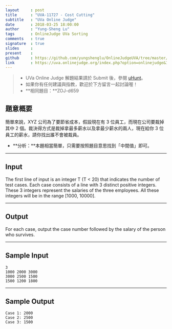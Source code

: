 ```yaml
---
layout     : post
title      : "UVA-11727 - Cost Cutting"
subtitle   : "UVa Online Judge"
date       : 2018-03-25 18:00:00
author     : "Yung-Sheng Lu"
tags       : OnlineJudge UVa Sorting
comments   : true
signature  : true
slides     : 
present    :
github     : https://github.com/yungshenglu/OnlineJudgeUVA/tree/master/UVA-11727
link       : https://uva.onlinejudge.org/index.php?option=onlinejudge&Itemid=8&page=show_problem&problem=2827
---
```


> * UVa Online Judge 解題結果請於 Submit 後，參閱 [uHunt](https://uhunt.onlinejudge.org/)。
> * 如果你有任何建議與指教，歡迎於下方留言一起討論喔！
> * **相同題目：**ZOJ-d659

## 題意概要

簡單來說，XYZ 公司為了要節省成本，假設現在有 3 位員工，而現在公司要裁掉其中 2 個。裁決得方式是裁掉拿最多薪水以及拿最少薪水的兩人，現在給你 3 位員工的薪水，請你找出誰不會被裁員。
* **分析：**本題相當簡單，只需要按照題目意思找到「中間值」即可。

---
## Input

The first line of input is an integer T (T < 20) that indicates the number of test cases. Each case consists of a line with 3 distinct positive integers. These 3 integers represent the salaries of the three employees. All these integers will be in the range [1000, 10000].

---
## Output

For each case, output the case number followed by the salary of the person who survives.

---
## Sample Input

```
3
1000 2000 3000
3000 2500 1500
1500 1200 1800
```

---
## Sample Output

```
Case 1: 2000
Case 2: 2500
Case 3: 1500
```